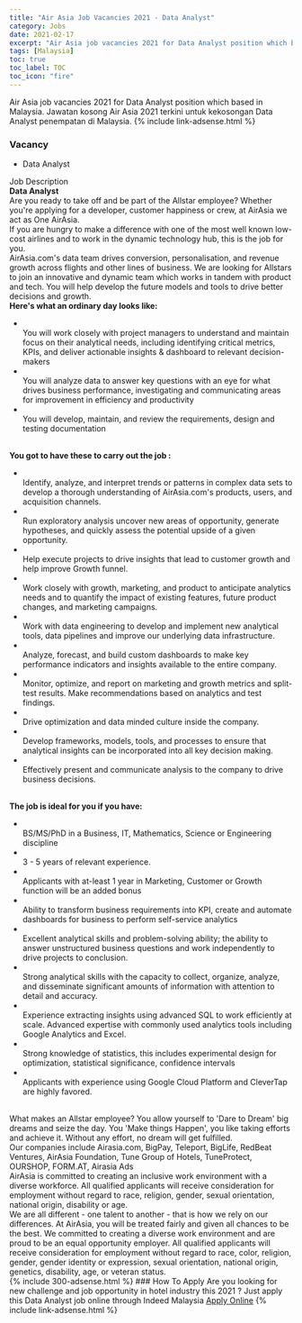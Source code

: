 ```yaml
---
title: "Air Asia Job Vacancies 2021 - Data Analyst" 
category: Jobs 
date: 2021-02-17 
excerpt: "Air Asia job vacancies 2021 for Data Analyst position which based in Malaysia. Jawatan kosong Air Asia 2021 terkini untuk kekosongan Data Analyst penempatan di Malaysia" 
tags: [Malaysia] 
toc: true 
toc_label: TOC 
toc_icon: "fire" 
--- 
```


Air Asia job vacancies 2021 for Data Analyst position which based in Malaysia. Jawatan kosong Air Asia 2021 terkini untuk kekosongan Data Analyst penempatan di Malaysia. 
{% include link-adsense.html %} 
### Vacancy 
- Data Analyst 
<div><div>Job Description<br>
<b>Data Analyst</b><br>
Are you ready to take off and be part of the Allstar employee? Whether you're applying for a developer, customer happiness or crew, at AirAsia we act as One AirAsia.<br>
If you are hungry to make a difference with one of the most well known low-cost airlines and to work in the dynamic technology hub, this is the job for you.<br>
AirAsia.com's data team drives conversion, personalisation, and revenue growth across flights and other lines of business. We are looking for Allstars to join an innovative and dynamic team which works in tandem with product and tech. You will help develop the future models and tools to drive better decisions and growth.<br>
<b>Here's what an ordinary day looks like:</b><ul><li><br>
You will work closely with project managers to understand and maintain focus on their analytical needs, including identifying critical metrics, KPIs, and deliver actionable insights &amp; dashboard to relevant decision-makers</li><li><br>
You will analyze data to answer key questions with an eye for what drives business performance, investigating and communicating areas for improvement in efficiency and productivity</li><li><br>
You will develop, maintain, and review the requirements, design and testing documentation</li></ul><br>
<b>
You got to have these to carry out the job :</b><ul><li><br>
Identify, analyze, and interpret trends or patterns in complex data sets to develop a thorough understanding of AirAsia.com's products, users, and acquisition channels.</li><li><br>
Run exploratory analysis uncover new areas of opportunity, generate hypotheses, and quickly assess the potential upside of a given opportunity.</li><li><br>
Help execute projects to drive insights that lead to customer growth and help improve Growth funnel.</li><li><br>
Work closely with growth, marketing, and product to anticipate analytics needs and to quantify the impact of existing features, future product changes, and marketing campaigns.</li><li><br>
Work with data engineering to develop and implement new analytical tools, data pipelines and improve our underlying data infrastructure.</li><li><br>
Analyze, forecast, and build custom dashboards to make key performance indicators and insights available to the entire company.</li><li><br>
Monitor, optimize, and report on marketing and growth metrics and split-test results. Make recommendations based on analytics and test findings.</li><li><br>
Drive optimization and data minded culture inside the company.</li><li><br>
Develop frameworks, models, tools, and processes to ensure that analytical insights can be incorporated into all key decision making.</li><li><br>
Effectively present and communicate analysis to the company to drive business decisions.</li></ul><br>
<b>
The job is ideal for you if you have:</b><ul><li><br>
BS/MS/PhD in a Business, IT, Mathematics, Science or Engineering discipline</li><li><br>
3 - 5 years of relevant experience.</li><li><br>
Applicants with at-least 1 year in Marketing, Customer or Growth function will be an added bonus</li><li><br>
Ability to transform business requirements into KPI, create and automate dashboards for business to perform self-service analytics</li><li><br>
Excellent analytical skills and problem-solving ability; the ability to answer unstructured business questions and work independently to drive projects to conclusion.</li><li><br>
Strong analytical skills with the capacity to collect, organize, analyze, and disseminate significant amounts of information with attention to detail and accuracy.</li><li><br>
Experience extracting insights using advanced SQL to work efficiently at scale. Advanced expertise with commonly used analytics tools including Google Analytics and Excel.</li><li><br>
Strong knowledge of statistics, this includes experimental design for optimization, statistical significance, confidence intervals</li><li><br>
Applicants with experience using Google Cloud Platform and CleverTap are highly favored.</li></ul><br>
What makes an Allstar employee? You allow yourself to 'Dare to Dream' big dreams and seize the day. You 'Make things Happen', you like taking efforts and achieve it. Without any effort, no dream will get fulfilled.<br>
Our companies include Airasia.com, BigPay, Teleport, BigLife, RedBeat Ventures, AirAsia Foundation, Tune Group of Hotels, TuneProtect, OURSHOP, FORM.AT, Airasia Ads<br>
AirAsia is committed to creating an inclusive work environment with a diverse workforce. All qualified applicants will receive consideration for employment without regard to race, religion, gender, sexual orientation, national origin, disability or age.<br>
We are all different - one talent to another - that is how we rely on our differences. At AirAsia, you will be treated fairly and given all chances to be the best. We committed to creating a diverse work environment and are proud to be an equal opportunity employer. All qualified applicants will receive consideration for employment without regard to race, color, religion, gender, gender identity or expression, sexual orientation, national origin, genetics, disability, age, or veteran status.</div></div> 
{% include 300-adsense.html %} 
### How To Apply 
Are you looking for new challenge and job opportunity in hotel industry this 2021 ?
Just apply this Data Analyst job online through Indeed Malaysia 
<a href="https://malaysia.indeed.com/viewjob?jk=1890831efdd9f3e1" class="btn btn--info" target="_blank" rel="nofollow noopenner">Apply Online</a> 
{% include link-adsense.html %} 